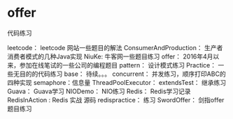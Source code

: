 # offer
代码练习

leetcode：
    leetcode 网站一些题目的解法
ConsumerAndProduction：
    生产者消费者模式的几种Java实现
NiuKe:
    牛客网一些题目练习
offer：
    2016年4月以来，参加在线笔试的一些公司的编程题目
pattern：
    设计模式练习
Practice：
    一些无目的的代码练习
    base：
        待续。。。
    concurrent：
        并发练习，顺序打印ABC的四种实现
        semaphore：信息量
        ThreadPoolExecutor：
    extendsTest：
        继承练习
    Guava：
        Guava学习
    NIODemo：
        NIO练习
Redis：
    Redis学习记录
    RedisInAction :
        Redis 实战 源码
    redispractice：
        练习
SwordOffer：
    剑指offer题目练习
